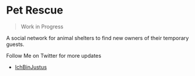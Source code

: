 # Pet Rescue

> Work in Progress

A social network for animal shelters to find new owners of their temporary guests.

Follow Me on Twitter for more updates

-   [IchBinJustus](https://twitter.com/ichbinjustus)
